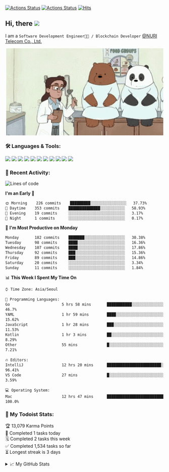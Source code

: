 
[![Actions Status](https://github.com/ddok2/ddok2/workflows/Todoist%20Readme/badge.svg)](https://github.com/ddok2/ddok2/actions)
[![Actions Status](https://github.com/ddok2/ddok2/workflows/wakatime-stats/badge.svg)](https://github.com/ddok2/ddok2/actions)
[![Hits](https://hits.seeyoufarm.com/api/count/incr/badge.svg?url=https%3A%2F%2Fgithub.com%2Fddok2)](https://hits.seeyoufarm.com)

<!-- ![visitors](https://visitor-badge.laobi.icu/badge?page_id=ddok2.ddok2) -->
## Hi, there <img src="https://raw.githubusercontent.com/MartinHeinz/MartinHeinz/master/wave.gif" width="25px">

I am a `Software Development Engineer🧑‍💻 / Blockchain Developer` [@NURI Telecom Co., Ltd.](http://www.nuritelecom.com)


<p align="center">
<img align="center" alt="GIF" src="img/debugging.gif" />
</p>


### 🛠 Languages & Tools:
<p>
    <img src="https://img.shields.io/badge/go-%2300ADD8.svg?&style=for-the-badge&logo=go&logoColor=white"/>
    <img src="https://img.shields.io/badge/node.js%20-%2343853D.svg?&style=for-the-badge&logo=node.js&logoColor=white"/>
    <img src="https://img.shields.io/badge/javascript%20-%23323330.svg?&style=for-the-badge&logo=javascript&logoColor=%23F7DF1E"/>
    <img src="https://img.shields.io/badge/typescript%20-%23007ACC.svg?&style=for-the-badge&logo=typescript&logoColor=white"/>
    <img src="https://img.shields.io/badge/python%20-%2314354C.svg?&style=for-the-badge&logo=python&logoColor=white"/>
    <img src="https://img.shields.io/badge/react%20-%2320232a.svg?&style=for-the-badge&logo=react&logoColor=%2361DAFB"/>
    <img src="https://img.shields.io/badge/AWS%20-%23FF9900.svg?&style=for-the-badge&logo=amazon-aws&logoColor=white"/>
    <img src="https://img.shields.io/badge/Google%20Cloud%20-%234285F4.svg?&style=for-the-badge&logo=google-cloud&logoColor=white"/>
    <img src="https://img.shields.io/badge/docker%20-%230db7ed.svg?&style=for-the-badge&logo=docker&logoColor=white"/>
    <img src="https://img.shields.io/badge/kubernetes%20-%23326ce5.svg?&style=for-the-badge&logo=kubernetes&logoColor=white"/>
    <img src="https://img.shields.io/badge/ansible%20-%231A1918.svg?&style=for-the-badge&logo=ansible&logoColor=white"/>
</p>

### 🌈 Recent Activity:
<!--START_SECTION:waka-->
![Lines of code](https://img.shields.io/badge/From%20Hello%20World%20I%27ve%20Written-630150%20lines%20of%20code-blue)

**I'm an Early 🐤** 

```text
🌞 Morning    226 commits    █████████░░░░░░░░░░░░░░░░   37.73% 
🌆 Daytime    353 commits    ██████████████░░░░░░░░░░░   58.93% 
🌃 Evening    19 commits     ░░░░░░░░░░░░░░░░░░░░░░░░░   3.17% 
🌙 Night      1 commits      ░░░░░░░░░░░░░░░░░░░░░░░░░   0.17%

```
📅 **I'm Most Productive on Monday** 

```text
Monday       182 commits    ███████░░░░░░░░░░░░░░░░░░   30.38% 
Tuesday      98 commits     ████░░░░░░░░░░░░░░░░░░░░░   16.36% 
Wednesday    107 commits    ████░░░░░░░░░░░░░░░░░░░░░   17.86% 
Thursday     92 commits     ███░░░░░░░░░░░░░░░░░░░░░░   15.36% 
Friday       89 commits     ███░░░░░░░░░░░░░░░░░░░░░░   14.86% 
Saturday     20 commits     ░░░░░░░░░░░░░░░░░░░░░░░░░   3.34% 
Sunday       11 commits     ░░░░░░░░░░░░░░░░░░░░░░░░░   1.84%

```


📊 **This Week I Spent My Time On** 

```text
⌚︎ Time Zone: Asia/Seoul

💬 Programming Languages: 
Go                       5 hrs 58 mins       ███████████░░░░░░░░░░░░░░   46.7% 
YAML                     1 hr 59 mins        ████░░░░░░░░░░░░░░░░░░░░░   15.62% 
JavaScript               1 hr 28 mins        ███░░░░░░░░░░░░░░░░░░░░░░   11.53% 
Kotlin                   1 hr 3 mins         ██░░░░░░░░░░░░░░░░░░░░░░░   8.29% 
Other                    55 mins             █░░░░░░░░░░░░░░░░░░░░░░░░   7.21%

🔥 Editors: 
IntelliJ                 12 hrs 20 mins      ████████████████████████░   96.41% 
VS Code                  27 mins             █░░░░░░░░░░░░░░░░░░░░░░░░   3.59%

💻 Operating System: 
Mac                      12 hrs 47 mins      █████████████████████████   100.0%

```


<!--END_SECTION:waka-->

### 🚧 My Todoist Stats:
<!-- TODO-IST:START -->
🏆  13,079 Karma Points           
🌸  Completed 1 tasks today           
🗓  Completed 2 tasks this week           
✅  Completed 1,534 tasks so far           
⏳  Longest streak is 3 days
<!-- TODO-IST:END -->

<details>
<summary>📈 My GitHub Stats</summary>
<p align="center"> <img src="https://github-readme-stats.vercel.app/api?username=ddok2&show_icons=true" alt="ddok2" />
</details>
